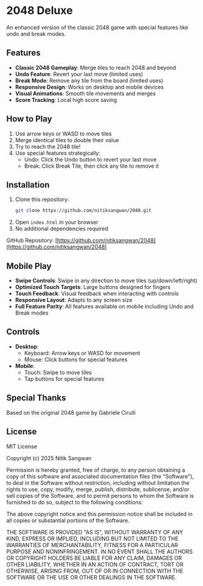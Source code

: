 # 2048 Deluxe

An enhanced version of the classic 2048 game with special features like undo and break modes.


## Features

- **Classic 2048 Gameplay**: Merge tiles to reach 2048 and beyond
- **Undo Feature**: Revert your last move (limited uses)
- **Break Mode**: Remove any tile from the board (limited uses)
- **Responsive Design**: Works on desktop and mobile devices
- **Visual Animations**: Smooth tile movements and merges
- **Score Tracking**: Local high score saving

## How to Play

1. Use arrow keys or WASD to move tiles
2. Merge identical tiles to double their value
3. Try to reach the 2048 tile!
4. Use special features strategically:
   - Undo: Click the Undo button to revert your last move
   - Break: Click Break Tile, then click any tile to remove it

## Installation

1. Clone this repository:
   ```bash
   git clone https://github.com/nitiksangwan/2048.git
   ```
2. Open `index.html` in your browser
3. No additional dependencies required

GitHub Repository: [https://github.com/nitiksangwan/2048](https://github.com/nitiksangwan/2048)

## Mobile Play

- **Swipe Controls**: Swipe in any direction to move tiles (up/down/left/right)
- **Optimized Touch Targets**: Large buttons designed for fingers
- **Touch Feedback**: Visual feedback when interacting with controls
- **Responsive Layout**: Adapts to any screen size
- **Full Feature Parity**: All features available on mobile including Undo and Break modes

## Controls

- **Desktop**:
  - Keyboard: Arrow keys or WASD for movement
  - Mouse: Click buttons for special features
- **Mobile**:
  - Touch: Swipe to move tiles
  - Tap buttons for special features

## Special Thanks

Based on the original 2048 game by Gabriele Cirulli

## License

MIT License

Copyright (c) 2025 Nitik Sangwan

Permission is hereby granted, free of charge, to any person obtaining a copy
of this software and associated documentation files (the "Software"), to deal
in the Software without restriction, including without limitation the rights
to use, copy, modify, merge, publish, distribute, sublicense, and/or sell
copies of the Software, and to permit persons to whom the Software is
furnished to do so, subject to the following conditions:

The above copyright notice and this permission notice shall be included in all
copies or substantial portions of the Software.

THE SOFTWARE IS PROVIDED "AS IS", WITHOUT WARRANTY OF ANY KIND, EXPRESS OR
IMPLIED, INCLUDING BUT NOT LIMITED TO THE WARRANTIES OF MERCHANTABILITY,
FITNESS FOR A PARTICULAR PURPOSE AND NONINFRINGEMENT. IN NO EVENT SHALL THE
AUTHORS OR COPYRIGHT HOLDERS BE LIABLE FOR ANY CLAIM, DAMAGES OR OTHER
LIABILITY, WHETHER IN AN ACTION OF CONTRACT, TORT OR OTHERWISE, ARISING FROM,
OUT OF OR IN CONNECTION WITH THE SOFTWARE OR THE USE OR OTHER DEALINGS IN THE
SOFTWARE.
